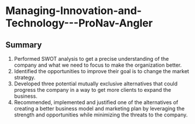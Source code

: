 # Managing-Innovation-and-Technology---ProNav-Angler

## Summary

1. Performed SWOT analysis to get a precise understanding of the company and what we need to focus to make the organization better.
2. Identified the opportunities to improve their goal is to change the market strategy.
3. Developed three potential mutually exclusive alternatives that could progress the company in a way to get more clients to expand the business.
4. Recommended, implemented and justified one of the alternatives of creating a better business model and marketing plan by leveraging the strength and opportunities while minimizing the threats to the company.
